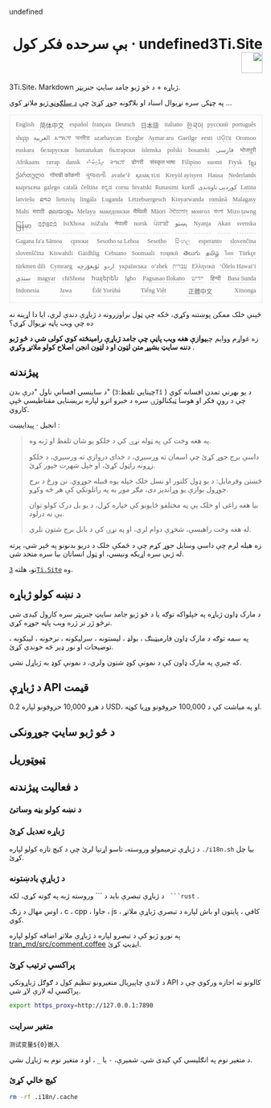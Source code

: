 undefined<h1 style="justify-content:space-between;text-align:right;direction:rtl">undefined3Ti.Site ⋅ بې سرحده فکر کول <img src="//i-01.eu.org/3Ti/logo.svg" style="user-select:none;margin-top:-1px;width:42px"></h1>

3Ti.Site، Markdown ژباړه + د څو ژبو جامد سایټ جنریټر.

په چټکۍ سره نړیوال اسناد او بلاګونه جوړ کړئ چې [د سلګونو ژبو](https://github.com/i18n-site/node/blob/main/lang/src/index.js) ملاتړ کوي ...

<pre class="langli" style="display:flex;flex-wrap:wrap;background:transparent;border:1px solid #eee;font-size:12px;box-shadow:0 0 3px inset #eee;padding:12px 5px 4px 12px;justify-content:space-between;"><style>pre.langli i{font-weight:300;font-family:s;margin-right:7px;margin-bottom:8px;font-style:normal;color:#666;border-bottom:1px dashed #ccc;}</style><i>English</i><i> 简体中文 </i><i>español</i><i>français</i><i>Deutsch</i><i> 日本語 </i><i>italiano</i><i>한국어</i><i>русский</i><i>português</i><i>shqip</i><i>‫العربية‬</i><i>አማርኛ</i><i>অসমীয়া</i><i>azərbaycan</i><i>Eʋegbe</i><i>Aymar aru</i><i>Gaeilge</i><i>eesti</i><i>ଓଡ଼ିଆ</i><i>Oromoo</i><i>euskara</i><i>беларуская</i><i>bamanakan</i><i>български</i><i>íslenska</i><i>polski</i><i>bosanski</i><i>‫فارسی‬</i><i>भोजपुरी</i><i>Afrikaans</i><i>татар</i><i>dansk</i><i>‫ދިވެހިބަސް‬</i><i>ትግርኛ</i><i>डोगरी</i><i>संस्कृत भाषा</i><i>Filipino</i><i>suomi</i><i>Frysk</i><i>ខ្មែរ</i><i>ქართული</i><i>गोंयची कोंकणी</i><i>ગુજરાતી</i><i>avañe’ẽ</i><i>қазақ тілі</i><i>Kreyòl ayisyen</i><i>Hausa</i><i>Nederlands</i><i>кыргызча</i><i>galego</i><i>català</i><i>čeština</i><i>ಕನ್ನಡ</i><i>corsu</i><i>hrvatski</i><i>Runasimi</i><i>kurdî</i><i>‫کوردیی ناوەندی‬</i><i>Latina</i><i>latviešu</i><i>ລາວ</i><i>lietuvių</i><i>lingála</i><i>Luganda</i><i>Lëtzebuergesch</i><i>Kinyarwanda</i><i>română</i><i>Malagasy</i><i>Malti</i><i>मराठी</i><i>മലയാളം</i><i>Melayu</i><i>македонски</i><i>मैथिली</i><i>Māori</i><i>মৈতৈলোন্</i><i>монгол</i><i>বাংলা</i><i>Mizo ṭawng</i><i>မြန်မာ</i><i>𞄀𞄄𞄰𞄩𞄍𞄜𞄰</i><i>IsiXhosa</i><i>isiZulu</i><i>नेपाली</i><i>norsk</i><i>ਪੰਜਾਬੀ</i><i>‫پښتو‬</i><i>Nyanja</i><i>Akan</i><i>svenska</i><i>Gagana fa'a Sāmoa</i><i>српски</i><i>Sesotho sa Leboa</i><i>Sesotho</i><i>සිංහල</i><i>esperanto</i><i>slovenčina</i><i>slovenščina</i><i>Kiswahili</i><i>Gàidhlig</i><i>Cebuano</i><i>Soomaali</i><i>тоҷикӣ</i><i>తెలుగు</i><i>தமிழ்</i><i>ไทย</i><i>Türkçe</i><i>türkmen dili</i><i>Cymraeg</i><i>‫ئۇيغۇرچە‬</i><i>‫اردو‬</i><i>українська</i><i>o‘zbek</i><i>‫עברית‬</i><i>Ελληνικά</i><i>ʻŌlelo Hawaiʻi</i><i>‫سنڌي‬</i><i>magyar</i><i>chiShona</i><i>հայերեն</i><i>Igbo</i><i>Pagsasao Ilokano</i><i>‫ייִדיש‬</i><i>हिन्दी</i><i>Basa Sunda</i><i>Indonesia</i><i>Jawa</i><i>Èdè Yorùbá</i><i>Tiếng Việt</i><i> 正體中文 </i><i>Xitsonga</i></pre>

ځینې ​​​​خلک ممکن پوښتنه وکړي، ځکه چې ټول براوزرونه د ژباړې دندې لري، ایا دا اړینه نه ده چې ویب پاڼه نړیوال کړي؟

زه غواړم ووایم چې**یوازې هغه ویب پاڼې چې جامد ژباړې رامینځته کوي کولی شي د څو ژبو دننه سایټ بشپړ متن لټون او د لټون انجن اصلاح کولو ملاتړ وکړي** .

## پیژندنه

د ساینسي افسانې ناول &quot;درې بدن&quot; (چینایي تلفظ:`3Tǐ` ) د یو بهرني تمدن افسانه کوي چې د روڼ فکر او هوسا ټیکنالوژۍ سره د خبرو اترو لپاره بریښنایی مقناطیسي څپې کاروي.

انجیل · پیدایښت :

> په هغه وخت کې په ټوله نړۍ کې د خلکو یو شان تلفظ او ژبه وه.
>
> داسې برج جوړ کړئ چې اسمان ته ورسیږي، د خدای دروازې ته ورسیږي، د خلکو زړونه راټول کړئ، او خپل شهرت خپور کړئ.
>
> څښتن وفرمایل: د یو ډول کلتور او نسل خلک خپله یوه قبیله جوړوي. نن ورځ د برج جوړول یوازې یو وړاندیز دی، مګر موږ به په راتلونکي کې هر څه وکړو.
>
> بیا هغه راغی او خلک یې په مختلفو ځایونو کې خپاره کړل، د یو بل درک کولو توان یې نه درلود.
>
> له هغه وخت راهیسې، شخړې دوام لري، او په نړۍ کې د بابل برج شتون نلري.

زه هیله لرم چې داسې وسایل جوړ کړم چې د ځمکې خلک د دریو بدنونو په څیر شي، پرته له ژبې سره اړیکه ونیسي، او ټول انسانان بیا سره متحد شي.

نو، هلته [`3Ti.Site`](//3Ti.Site) وه.

## د نښه کولو ژباړه

د مارک ډاون ژباړه په خپلواکه توګه یا د څو ژبو جامد سایټ جنریټر سره کارول کیدی شي ترڅو ژر تر ژره ویب پاڼه جوړه کړي.

په سمه توګه د مارک ډاون فارمیټینګ ، بولډ ، لیستونه ، سرلیکونه ، نرخونه ، لینکونه ، توضیحات او نور ډیر څه خوندي کړئ.

که چیرې په مارک ډاون کې د نمونې کوډ شتون ولري، د نمونې کوډ به ژباړل نشي.

## د ژباړې API قیمت

د هرو 10,000 حروفونو لپاره 0.2 USD، او په میاشت کې د 100,000 حروفونو وړیا کوټه.

## د څو ژبو سایټ جوړونکی

## ټیوټوریل

## د فعالیت پیژندنه

### د نښه کولو بڼه وساتئ

### ژباړه تعدیل کړئ

د ژباړې ترمیمولو وروسته، تاسو اړتیا لرئ چې د کیچ تازه کولو لپاره `./i18n.sh` بیا چل کړئ.

### د ژباړې یادښتونه

د ژباړې تبصرې باید د \``` وروسته ژبه په ګوته کړي، لکه ` ```rust` .

اوس مهال د زنګ ، c ، cpp ، جاوا ، js ، کافي ، پایتون او باش لپاره د تبصرې ژباړې ملاتړ کوي.

په نورو ژبو کې د تبصرو لپاره د ژباړې ملاتړ اضافه کولو لپاره [tran_md/src/comment.coffee](https://github.com/i18n-site/node/blob/main/tran_md/src/comment.coffee) ایډیټ کړئ.

### پراکسي ترتیب کړئ

د لاندې چاپیریال متغیرونو تنظیم کول د ګوګل ژباړونکي API کالونو ته اجازه ورکوي چې د پراکسي له لارې لاړ شي.

```bash
export https_proxy=http://127.0.0.1:7890
```

### متغیر سرایت

```
测试变量${0}嵌入
```

د متغیر نوم په انګلیسي کې کیدی شي، شمیرې، `-` یا `_` ، او د متغیر نوم به ژباړل نشي.

### کیچ خالي کړئ

```bash
rm -rf .i18n/.cache
```
